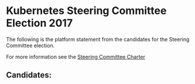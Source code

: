 # Kubernetes Steering Committee Election 2017

The following is the platform statement from the candidates for the Steering Committee election.

For more information see the 
[Steering Committee Charter](https://docs.google.com/document/d/1LelgXRs6mjYzaZOzh4X-4uqhHGsFHYD3dbDRYVYml-0/edit#)

## Candidates:

<!-- Alphabetical order, add the link to your statement like this:

- [Jane Podlet](jane-podlet.md)

--> 
